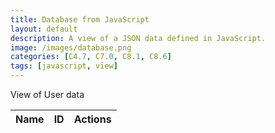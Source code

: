 ```yaml
---
title: Database from JavaScript
layout: default
description: A view of a JSON data defined in JavaScript.
image: /images/database.png
categories: [C4.7, C7.0, C8.1, C8.6]
tags: [javascript, view]
---
```


<p>View of User data</p>

<table>
  <thead>
  <tr>
    <th>Name</th>
    <th>ID</th>
    <th>Actions</th>
  </tr>
  </thead>
  <tbody id="table">
    <!-- javascript generated data -->
  </tbody>
</table>

<script>

// Static json
const json = '[{"_name": "Thomas Edison", "_uid": "toby"}, {"_name": "Nicholas Tesla", "_uid": "nick"}, {"_name": "John Mortensen", "_uid": "jm1021"}, {"_name": "Eli Whitney", "_uid": "eli"}, {"_name": "Hedy Lemarr", "_uid": "hedy"}]';

// Convert json string to object
const data = JSON.parse(json);

// prepare HTML result container for new output
const table = document.getElementById("table");
data.forEach(user => {
    // tr and td build out for each row
    const tr = document.createElement("tr");
    const name = document.createElement("td");
    const id = document.createElement("td");
    const action = document.createElement("td");
                                 
    name.innerHTML = user._name; 
    id.innerHTML = user._uid; 

    var updateBtn = document.createElement('input');
    updateBtn.type = "button";
    updateBtn.className = "button";
    updateBtn.value = "Update";
    updateBtn.onclick = function () {
      alert("Update: " + user._uid);
    };
    action.appendChild(updateBtn);

    var deleteBtn = document.createElement('input');
    deleteBtn.type = "button";
    deleteBtn.className = "button";
    deleteBtn.value = "Delete";
    deleteBtn.onclick = function () {
      alert("Delete: " + user._uid);
    };
    action.appendChild(deleteBtn);  

    tr.appendChild(name);
    tr.appendChild(id);
    tr.appendChild(action);
    table.appendChild(tr);
});

</script>
